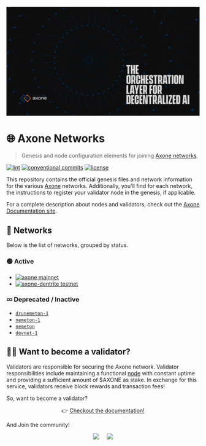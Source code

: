[![axone github banner](https://raw.githubusercontent.com/axone-protocol/.github/main/profile/static/axone-banner.png)](https://axone.xyz)

# 🌐 Axone Networks

> Genesis and node configuration elements for joining [Axone networks](https://docs.axone.xyz/docs/nodes/introduction).

[![lint](https://img.shields.io/github/actions/workflow/status/axone-protocol/networks/lint.yml?label=Lint&style=for-the-badge&logo=github)](https://github.com/axone-protocol/networks/actions/workflows/lint.yml)
[![conventional commits](https://img.shields.io/badge/Conventional%20Commits-1.0.0-yellow.svg?style=for-the-badge&logo=conventionalcommits)](https://conventionalcommits.org)
[![license](https://img.shields.io/badge/License-BSD_3--Clause-blue.svg?style=for-the-badge)](https://opensource.org/licenses/BSD-3-Clause)

This repository contains the official genesis files and network information for the various [Axone](https://axone.xyz) networks. Additionally, you'll find for each network, the instructions to register your validator node in the genesis, if applicable.

For a complete description about nodes and validators, check out the [Axone Documentation site](https://docs.axone.xyz/docs/nodes/introduction).

## 🔗 Networks

Below is the list of networks, grouped by status.

### 🟢 Active

- [![axone mainnet](https://img.shields.io/badge/dynamic/json?style=for-the-badge&labelColor=steelblue&color=lightcyan&label=🟢%20axone%20mainnet&query=%24.block.header.height&url=https%3A%2F%2Faxone-api.highstakes.ch%2Fcosmos%2Fbase%2Ftendermint%2Fv1beta1%2Fblocks%2Flatest)](./chains/1/README.md)
- [![axone-dentrite testnet](https://img.shields.io/badge/dynamic/json?style=for-the-badge&labelColor=teal&color=lightcyan&label=🟢%20axone-dentrite%20testnet&query=%24.block.header.height&url=https%3A%2F%2Faxone-api.jayjayinfra.space%2Fcosmos%2Fbase%2Ftendermint%2Fv1beta1%2Fblocks%2Flatest)](./chains/dentrite-1/README.md)

### 💤 Deprecated / Inactive

- [`drunemeton-1`](./chains/drunemeton-1/README.md)
- [`nemeton-1`](./chains/nemeton-1/README.md)
- [`nemeton`](./chains/nemeton/README.md)
- [`devnet-1`](./chains/devnet-1/README.md)

## 👨‍⚖️ Want to become a validator?

Validators are responsible for securing the Axone network. Validator responsibilities include maintaining a functional [node](https://docs.axone.xyz/docs/nodes/run-node) with constant uptime and providing a sufficient amount of $AXONE as stake. In exchange for this service, validators receive block rewards and transaction fees!

So, want to become a validator?

<p align="center">👉 <a href="https://docs.axone.xyz/docs/nodes/introduction">Checkout the documentation!</a></p>

And Join the community!

<p align="center">
  <a href="https://discord.gg/axone"><img src="/docs/discord.svg" width="64" /></a>
  &nbsp; &nbsp;
  <a href="https://t.me/okp4network"><img src="/docs/telegram.svg" width="64" /></a>
</p>
